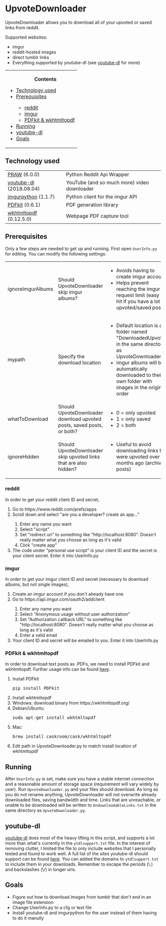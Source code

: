 # UpvoteDownloader
UpvoteDownloader allows you to download all of your upvoted or saved links from reddit.

Supported websites:
<ul>
<li>imgur</li>
<li>reddit-hosted images</li>
<li>direct tumblr links</li>
<li>Everything supported by youtube-dl (see <a href="#youtube-dl">youtube-dl</a> for more)</li>
</ul>

<table>
<tr><td><ul>
<b><p align="center">Contents</p></b>
<li><a href="#Tech">Technology used</a></li>
<li><a href="#Preq">Prerequisites</a></li>
  <ul>
    <li><a href="#reddit">reddit</a></li>
    <li><a href="#imgur">imgur</a></li>
    <li><a href="#PDFwkhtmltopdf">PDFkit & wkhtmltopdf</a></li>
  </ul>
<li><a href="#run">Running</a></li>
<li><a href="#youtube-dl">youtube-dl</a></li>
<li><a href="#goals">Goals</a></li>
</ul></td></tr>
</table>

## <a name="Tech">Technology used</a>

<table>
  <tr>
    <td><a href="https://praw.readthedocs.io/en/stable/">PRAW</a> (6.0.0) </td>
      <td>Python Reddit Api Wrapper</td>
  </tr>
  <tr>
    <td><a href="https://rg3.github.io/youtube-dl/">youtube-dl</a> (2018.08.04) </td>
      <td>YouTube (and so much more) video downloader</td>
  </tr>
  <tr>
    <td><a href="https://github.com/Imgur/imgurpython">imgurpython</a> (1.1.7) </td>
      <td>Python client for the imgur API</td>
  </tr>
  <tr>
    <td><a href="http://pdfkit.org/">PDFkit</a> (0.6.1) </td>
      <td>PDF generation library</td>
  </tr>
  <tr>
    <td><a href="https://wkhtmltopdf.org/">wkhtmltopdf</a> (0.12.5.0) </td>
      <td> Webpage PDF capture tool</td>
  </tr>
</table>

## <a name="Preq">Prerequisites</a>

Only a few steps are needed to get up and running. First open `UserInfo.py` for editing. You can modify the following settings:

<table>
  <tr>
    <td>ignoreImgurAlbums</td>
    <td>Should UpvoteDownloader skip imgur albums?</td>
    <td>    
      <ul>
        <li>Avoids having to create imgur account</li>
        <li>Helps prevent reaching the imgur API request limit (easy to hit if you have a lot of upvoted/saved posts)</li>
      </ul>
     </td>
  </tr>
  <tr>
    <td>mypath</td>
    <td>Specify the download location</td>
    <td>
      <ul>
        <li>Default location is a folder named "DownloadedUpvotes" in the same directory as UpvoteDownloader.py</li>
        <li>imgur albums will be automatically downloaded to their own folder with images in the original order</li>
      </ul>
    </td>
  </tr>
  <tr>
    <td>whatToDownload</td>
    <td>Should UpvoteDownloader download upvoted posts, saved posts, or both?</td>
    <td>
      <ul>
        <li>0 = only upvoted</li>
        <li>1 = only saved</li>
        <li>2 = both</li>
      </ul>
      </td>
  </tr>
  <tr>
    <td>ignoreHidden</td>
    <td>Should UpvoteDownloader skip upvoted links that are also hidden?</td>
    <td><ul><li>Useful to avoid downloading links that were upvoted over 6 months ago (archived posts)</li></ul></td>
  </tr>
</table>
    
### <a name="reddit">reddit</a>
In order to get your reddit client ID and secret,
<ol>
  <li>Go to https://www.reddit.com/prefs/apps</li>
  <li>Scroll down and select "are you a developer? create an app..."</li>
    <ol>
      <li>Enter any name you want</li>
      <li>Select "script"</li>
      <li>Set "redirect uri" to something like "http://localhost:8080". Doesn't really matter what you choose as long as it's valid</li>
      <li>Click "create app"
    </ol>
  <li>The code under "personal use script" is your client ID and the secret is your client secret. Enter it into UserInfo.py</li>
</ol>

### <a name="imgur">imgur</a>
In order to get your imgur client ID and secret (necessary to download albums, but not single images),
<ol>
  <li>Create an imgur account if you don't already have one</li>
  <li>Go to https://api.imgur.com/oauth2/addclient</li>
  <ol>
    <li>Enter any name you want</li>
    <li>Select "Anonymous usage without user authorization"</li>
    <li>Set "Authorization callback URL" to something like "http://localhost:8080". Doesn't really matter what you choose as long as it's valid</li>
    <li>Enter a valid email</li>
  </ol>
  <li>Your client ID and secret will be emailed to you. Enter it into UserInfo.py</li>
</ol>

### <a name="PDFwkhtmltopdf">PDFkit & wkhtmltopdf</a>
In order to download text posts as .PDFs, we need to install PDFkit and wkhtmltopdf. Further usage info can be found <a href="https://github.com/JazzCore/python-pdfkit">here</a>.
<ol>
  <li>Install PDFkit <pre>pip install PDFkit</pre> </li>
  <li>Install wkhtmltopdf
    <li>Windows: download binary from https://wkhtmltopdf.org/</li>
    <li>Debian/Ubuntu: <pre>sudo apt-get install wkhtmltopdf</pre></li>
    <li>Mac: <pre>brew install caskroom/cask/wkhtmltopdf</pre></li>
  </li>
  <li>Edit path in UpvoteDownloader.py to match install location of wkhtmltopdf</li>
</ol> 

## <a name="run">Running</a>

After `UserInfo.py` is set, make sure you have a stable internet connection and a reasonable amount of storage space (requirement will vary widely by user). Run `UpvoteDownloader.py` and your files should download. As long as you do not rename anything, UpvoteDownloader will not overwrite already downloaded files, saving bandwidth and time. Links that are unreachable, or unable to be downloaded will be written to `UndownloadableLinks.txt` in the same directory as `UpvoteDownloader.py`.

## <a name="youtube-dl">youtube-dl</a>

<a href="https://rg3.github.io/youtube-dl/">youtube-dl</a> does most of the heavy lifting in this script, and supports a lot more than what's currently in the `ytdlsupport.txt` file. In the interest of removing clutter, I limited the file to only include websites that I personally tested and found to work well. A full list of the sites youtube-dl should support can be found <a href="https://rg3.github.io/youtube-dl/supportedsites.html">here</a>. You can added the domains to `ytdlsupport.txt` to include them in your downloads. Remember to escape the periods (\\.) and backslashes (\\/) in longer urls.

## <a name="goals">Goals</a>
<ul>
<li>Figure out how to download images from tumblr that don't end in an image file extension</li>
<li>Change UserInfo.py to a cfg or text file</li>
<li>Install youtube-dl and imgurpython for the user instead of them having to do it manully</li>
</ul>

